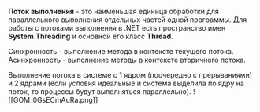 **Поток выполнения** - это наименьшая единица обработки для параллельного выполнения отдельных частей одной программы.
Для работы с потоками выполнения в .NET есть пространство имен **System.Threading** и основной его класс **Thread**.

Синхронность - выполнение метода в контексте текущего потока.
Асинхронность - выполнение  методы в контексте вторичного потока.

Выполнение потока в системе с 1 ядром (поочередно с прерываниями) и 2 ядрами (если условия идеальные и система выделила по ядру на поток, то процессы будут выполняться параллельно).
![[GOM_0GsECmAuRa.png]]